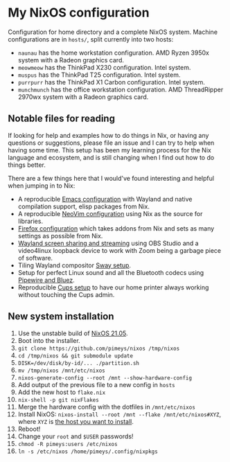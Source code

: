 # My NixOS configuration

Configuration for home directory and a complete NixOS system. Machine configurations are in `hosts/`, split currently into two hosts:

- `naunau` has the home workstation configuration. AMD Ryzen 3950x system with a Radeon graphics card.
- `meowmeow` has the ThinkPad X230 configuration. Intel system.
- `muspus` has the ThinkPad T25 configuration. Intel system.
- `purrpurr` has the ThinkPad X1 Carbon configuration. Intel system.
- `munchmunch` has the office workstation configuration. AMD ThreadRipper 2970wx system with a Radeon graphics card.

## Notable files for reading

If looking for help and examples how to do things in Nix, or having any questions or suggestions, please file an issue and I can try to help when having some time. This setup has been my learning process for the Nix language and ecosystem, and is still changing when I find out how to do things better.

There are a few things here that I would've found interesting and helpful when jumping in to Nix:

- A reproducible [Emacs configuration](desktop/emacs/config.org) with Wayland and native compilation support, elisp packages from Nix.
- A reproducible [NeoVim configuration](core/nvim) using Nix as the source for libraries.
- [Firefox configuration](desktop/firefox/default.nix) which takes addons from Nix and sets as many settings as possible from Nix.
- [Wayland screen sharing and streaming](desktop/video-streaming/default.nix) using OBS Studio and a video4linux loopback device to work with Zoom being a garbage piece of software.
- Tiling Wayland compositor [Sway setup](desktop/sway/default.nix).
- Setup for perfect Linux sound and all the Bluetooth codecs using [Pipewire and Bluez](desktop/pipewire/default.nix).
- Reproducible [Cups setup](core/home-services.nix#L13-L39) to have our home printer always working without touching the Cups admin.

## New system installation

1. Use the unstable build of [NixOS 21.05](https://releases.nixos.org/?prefix=nixos/unstable/).
1. Boot into the installer.
1. `git clone https://github.com/pimeys/nixos /tmp/nixos`
1. `cd /tmp/nixos && git submodule update`
1. `DISK=/dev/disk/by-id/... ./partition.sh`
1. `mv /tmp/nixos /mnt/etc/nixos`
1. `nixos-generate-config --root /mnt --show-hardware-config`
1. Add output of the previous file to a new config in `hosts`
1. Add the new host to `flake.nix`
1. `nix-shell -p git nixFlakes`
1. Merge the hardware config with the dotfiles in `/mnt/etc/nixos`
1. Install NixOS: `nixos-install --root /mnt --flake /mnt/etc/nixos#XYZ`, where
   `XYZ` is [the host you want to install](hosts/).
1. Reboot!
1. Change your `root` and `$USER` passwords!
1. `chmod -R pimeys:users /etc/nixos`
1. `ln -s /etc/nixos /home/pimeys/.config/nixpkgs`
